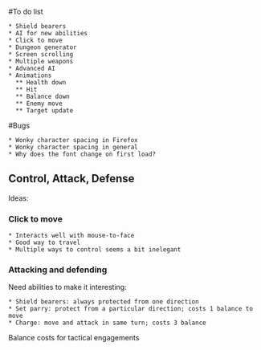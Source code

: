 #To do list


	* Shield bearers
	* AI for new abilities
	* Click to move
	* Dungeon generator
	* Screen scrolling
	* Multiple weapons
	* Advanced AI
	* Animations
	  ** Health down
	  ** Hit
	  ** Balance down
	  ** Enemy move
	  ** Target update

#Bugs

	* Wonky character spacing in Firefox
	* Wonky character spacing in general
	* Why does the font change on first load?

	
## Control, Attack, Defense

Ideas:


### Click to move

	* Interacts well with mouse-to-face
	* Good way to travel
	* Multiple ways to control seems a bit inelegant

### Attacking and defending

Need abilities to make it interesting:

	* Shield bearers: always protected from one direction
	* Set parry: protect from a particular direction; costs 1 balance to move
	* Charge: move and attack in same turn; costs 3 balance

Balance costs for tactical engagements


